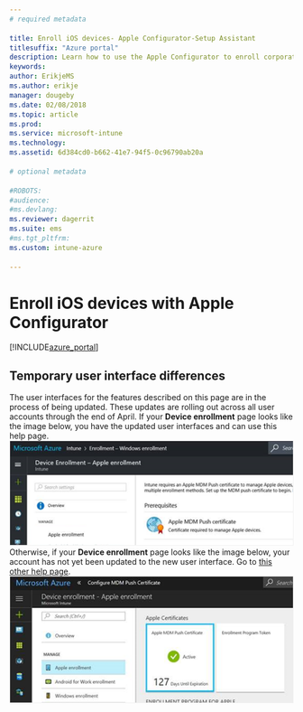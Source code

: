 ```yaml
---
# required metadata

title: Enroll iOS devices- Apple Configurator-Setup Assistant
titlesuffix: "Azure portal"
description: Learn how to use the Apple Configurator to enroll corporate-owned iOS devices with Setup Assistant (new UI)."
keywords:
author: ErikjeMS 
ms.author: erikje
manager: dougeby
ms.date: 02/08/2018
ms.topic: article
ms.prod:
ms.service: microsoft-intune
ms.technology:
ms.assetid: 6d384cd0-b662-41e7-94f5-0c96790ab20a

# optional metadata

#ROBOTS:
#audience:
#ms.devlang:
ms.reviewer: dagerrit
ms.suite: ems
#ms.tgt_pltfrm:
ms.custom: intune-azure

---
```


# Enroll iOS devices with Apple Configurator

[!INCLUDE[azure_portal](./includes/azure_portal.md)]

## Temporary user interface differences

The user interfaces for the features described on this page are in the process of being updated. These updates are rolling out across all user accounts through the end of April.
If your **Device enrollment** page looks like the image below, you have the updated user interfaces and can use this help page.
![New user interface](./media/appleenroll-newui.png)
Otherwise, if your **Device enrollment** page looks like the image below, your account has not yet been updated to the new user interface. Go to [this other help page](apple-configurator-enroll-ios.md).
![Old user interface](./media/appleenroll-oldui.png)



